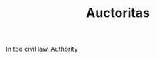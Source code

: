 ---
title: Auctoritas
letter: A
permalink: "/definitions/auctoritas.html"
body: In tbe civil law. Authority
published_at: '2018-07-07'
source: Black's Law Dictionary
layout: post
---